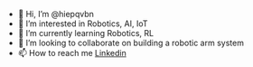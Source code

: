 - 👋 Hi, I’m @hiepqvbn
- 👀 I’m interested in Robotics, AI, IoT
- 🌱 I’m currently learning Robotics, RL
- 💞️ I’m looking to collaborate on building a robotic arm system
- 📫 How to reach me [Linkedin](https://www.linkedin.com/in/hiep-nguyen-xuan-a92a9a214/)

<!---
hiepqvbn/hiepqvbn is a ✨ special ✨ repository because its `README.md` (this file) appears on your GitHub profile.
You can click the Preview link to take a look at your changes.
--->
